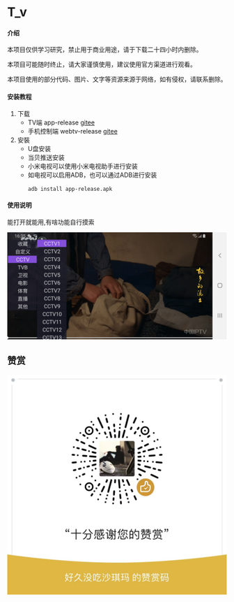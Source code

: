 # T_v

#### 介绍
本项目仅供学习研究，禁止用于商业用途，请于下载二十四小时内删除。

本项目可能随时终止，请大家谨慎使用，建议使用官方渠道进行观看。

本项目使用的部分代码、图片、文字等资源来源于网络，如有侵权，请联系删除。



#### 安装教程
1. 下载
    * TV端 app-release [gitee](https://gitee.com/Csjon/apks/raw/master/app-release.apk)
    * 手机控制端 webtv-release [gitee](https://gitee.com/Csjon/apks/raw/master/webtv-release.apk)
2. 安裝
    * U盘安装
    * 当贝推送安装
    * 小米电视可以使用小米电视助手进行安装
    * 如电视可以启用ADB，也可以通过ADB进行安装
       ```shell
       adb install app-release.apk

#### 使用说明

  能打开就能用,有啥功能自行摸索

 ![image](./Screenshot_T_v.jpg)

## 赞赏

![image](./zs.jpg)
